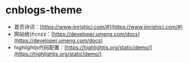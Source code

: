 # cnblogs-theme

- 首页诗词：[https://www.jinrishici.com/#](https://www.jinrishici.com/#)
- 网站统计cnzz：[https://developer.umeng.com/docs](https://developer.umeng.com/docs)
- highlightjs代码配置：[https://highlightjs.org/static/demo/](https://highlightjs.org/static/demo/)
